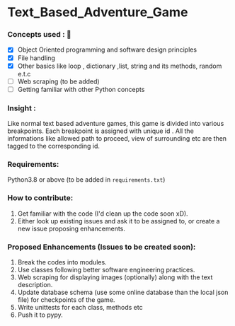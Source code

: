 # Text_Based_Adventure_Game


### Concepts used : :pencil:
   - [x] Object Oriented programming and software design principles
   - [x] File handling  
   - [x] Other basics like loop , dictionary ,list, string and its methods, random e.t.c
   - [ ] Web scraping (to be added)
   - [ ] Getting familiar with other Python concepts
  
### Insight : 
  Like normal text based adventure games, this game is divided into various breakpoints. Each breakpoint is assigned with unique id . All the informations like allowed path to proceed, view of surrounding etc are then tagged to the corresponding id.  
  
### Requirements:
   Python3.8 or above (to be added in `requirements.txt`)

### How to contribute:
  1. Get familiar with the code (I'd clean up the code soon xD).
  2. Either look up existing issues and ask it to be assigned to, or create a new issue proposing enhancements.

### Proposed Enhancements (Issues to be created soon):
   1. Break the codes into modules.
   2. Use classes following better software engineering practices.
   3. Web scraping for displaying images (optionally) along with the text description.
   4. Update database schema (use some online database than the local json file) for checkpoints of the game.
   5. Write unittests for each class, methods etc
   6. Push it to pypy.
